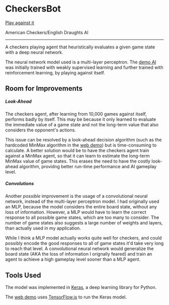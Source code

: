 # CheckersBot
[Play against it](https://havorax.github.io/CheckersBot/)

American Checkers/English Draughts AI

---

A checkers playing agent that heuristically evaluates a given game state with a deep neural network.

The neural network model used is a multi-layer perceptron. The [demo AI](https://havorax.github.io/CheckersBot/) was initially trained with weakly supervised learning and further trained with reinforcement learning, by playing against itself.

## Room for Improvements

##### Look-Ahead
The checkers agent, after learning from 10,000 games against itself, performs badly by itself. This may be because it only learned to evaluate the immediate value of a game state and not the long-term value that also considers the opponent's actions.

This issue can be resolved by a look-ahead decision algorithm (such as the hardcoded MinMax algorithm in the [web demo](https://havorax.github.io/CheckersBot/)) but is time-consuming to calculate. A better solution would be to have the checkers agent train against a MinMax agent, so that it can learn to estimate the long-term MinMax value of game states. This erases the need to have the costly look-ahead algorithm, providng better run-time performance and AI gameplay level.

##### Convolutions
Another *possible* improvement is the usage of a convolutional neural network, instead of the multi-layer perceptron model. I had originally used an MLP, because the model considers the entire board state, without any loss of information. However, a MLP would have to learn the correct response to all possible game states, which are too many to consider. The number of game states also suggests a large number of weights and layers, than actually used in my application.

While I think a MLP model actually works quite well for checkers, and could possibly encode the good responses to all of game states it'd take very long to reach that level. A convolutional neural network would generalize the board state (AKA the loss of information I orignally feared) and train an agent to achieve a high gameplay level sooner than a MLP agent. 

## Tools Used

The model was implemented in [Keras](https://keras.io/), a deep learning library for Python.

The [web demo](https://havorax.github.io/CheckersBot/) uses [TensorFlow.js](https://js.tensorflow.org/) to run the Keras model.
